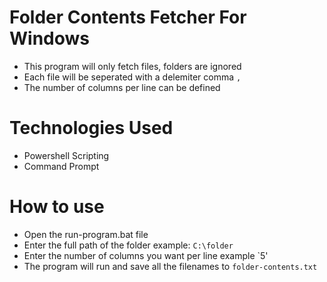 # Folder Contents Fetcher For Windows
- This program will only fetch files, folders are ignored
- Each file will be seperated with a delemiter comma `,`
- The number of columns per line can be defined

# Technologies Used
- Powershell Scripting
- Command Prompt

# How to use
- Open the run-program.bat file
- Enter the full path of the folder example: `C:\folder`
- Enter the number of columns you want per line example `5'
- The program will run and save all the filenames to `folder-contents.txt`